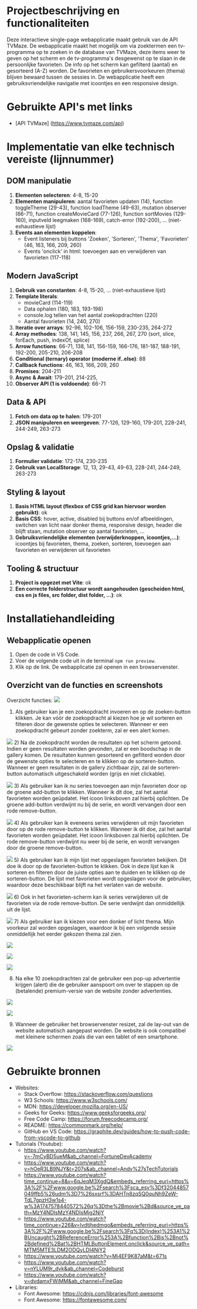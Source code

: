 # Projectbeschrijving en functionaliteiten

Deze interactieve single-page webapplicatie maakt gebruik van de API TVMaze. De webapplicatie maakt het mogelijk om via zoektermen een tv-programma op te zoeken in de database van TVMaze, deze items weer te geven op het scherm en de tv-programma's desgewenst op te slaan in de persoonlijke favorieten. De info op het scherm kan gefilterd (aantal) en gesorteerd (A-Z) worden. De favorieten en gebruikersvoorkeuren (thema) blijven bewaard tussen de sessies in. De webapplicatie heeft een gebruiksvriendelijke navigatie met icoontjes en een responsive design.

# Gebruikte API's met links

* [API TVMaze] (https://www.tvmaze.com/api)

# Implementatie van elke technisch vereiste (lijnnummer)

## DOM manipulatie  
1) **Elementen selecteren**: 4-8, 15-20
2) **Elementen manipuleren**: aantal favorieten updaten (14), function toggleTheme (29-43), function loadTheme (49-63), mutation observer (66-71), function createMovieCard (77-126), function sortMovies (129-160), inputveld leegmaken (168-169), catch-error (192-200), ... (niet-exhaustieve lijst)
3) **Events aan elementen koppelen**: 
    * Event listeners bij buttons 'Zoeken', 'Sorteren', 'Thema', 'Favorieten' (46, 163, 166, 209, 260)
    * Events 'onclick' in html: toevoegen aan en verwijderen van favorieten (117-118)
## Modern JavaScript  
1) **Gebruik van constanten**: 4-8, 15-20, ... (niet-exhaustieve lijst)
2) **Template literals**:
    * movieCard (114-119)
    * Data ophalen (180, 183, 193-198)
    * console.log tellen van het aantal zoekopdrachten (220)
    * Aantal favorieten (14, 240, 270)
3) **Iteratie over arrays**: 92-96, 102-106, 156-159, 230-235, 264-272
4) **Array methodes**: 138, 141, 145, 156, 237, 266, 267, 270 (sort, slice, forEach, push, indexOf, splice)
5) **Arrow functions**: 66-71, 138, 141, 156-159, 166-176, 181-187, 188-191, 192-200, 205-210, 206-208
6) **Conditional (ternary) operator (moderne if..else)**: 88
7) **Callback functions**: 46, 163, 166, 209, 260
8) **Promises**: 204-211
9) **Async & Await**: 179-201, 214-225, 
10) **Observer API (1 is voldoende)**: 66-71
## Data & API
1) **Fetch om data op te halen**: 179-201
2) **JSON manipuleren en weergeven**: 77-126, 129-160, 179-201, 228-241, 244-249, 263-273
## Opslag & validatie
1) **Formulier validatie**: 172-174, 230-235
2) **Gebruik van LocalStorage**: 12, 13, 29-43, 49-63, 228-241, 244-249, 263-273
## Styling & layout
1) **Basis HTML layout (flexbox of CSS grid kan hiervoor worden gebruikt)**: ok
2) **Basis CSS**: hover, active, disabled bij buttons en/of afbeeldingen, switchen van licht naar donker thema, responsive design, header die blijft staan, mutation observer op aantal favorieten, ...
3) **Gebruiksvriendelijke elementen (verwijderknoppen, icoontjes,...)**: icoontjes bij favorieten, thema, zoeken, sorteren, toevoegen aan favorieten en verwijderen uit favorieten
## Tooling & structuur
1) **Project is opgezet met Vite**: ok
2) **Een correcte folderstructuur wordt aangehouden (gescheiden html, css en js files, src folder, dist folder, ...)**: ok

# Installatiehandleiding

## Webapplicatie openen
1) Open de code in VS Code.
2) Voer de volgende code uit in de terminal `npm run preview`. 
3) Klik op de link. De webapplicatie zal openen in een browservenster.

## Overzicht van de functies en screenshots

Overzicht functies: ![](print_screens/Overzicht_functies.jpg)

1) Als gebruiker kan je een zoekopdracht invoeren en op de zoeken-button klikken. Je kan vóór de zoekopdracht al kiezen hoe je wil sorteren en filteren door de gewenste opties te selecteren. Wanneer er een zoekopdracht gebeurt zonder zoekterm, zal er een alert komen.

![](print_screens/Zoekopdracht.gif)
2) Na de zoekopdracht worden de resultaten op het scherm getoond. Indien er geen resultaten worden gevonden, zal er een boodschap in de gallery komen. De resultaten kunnen gesorteerd en gefilterd worden door de gewenste opties te selecteren en te klikken op de sorteren-button. Wanneer er geen resultaten in de gallery zichtbaar zijn, zal de sorteren-button automatisch uitgeschakeld worden (grijs en niet clickable).

![](print_screens/Sorteren_en_filteren.gif)
3) Als gebruiker kan ik nu series toevoegen aan mijn favorieten door op de groene add-button te klikken. Wanneer ik dit doe, zal het aantal favorieten worden geüpdatet. Het icoon linksboven zal hierbij oplichten. De groene add-button verdwijnt nu bij de serie, en wordt vervangen door een rode remove-button.

![](print_screens/Favorieten_toevoegen_en_verwijderen.gif)
4) Als gebruiker kan ik eveneens series verwijderen uit mijn favorieten door op de rode remove-button te klikken. Wanneer ik dit doe, zal het aantal favorieten worden geüpdatet. Het icoon linksboven zal hierbij oplichten. De rode remove-button verdwijnt nu weer bij de serie, en wordt vervangen door de groene remove-button.

![](print_screens/Favorieten_toevoegen_en_verwijderen.gif)
5) Als gebruiker kan ik mijn lijst met opgeslagen favorieten bekijken. Dit doe ik door op de favorieten-button te klikken. Ook in deze lijst kan ik sorteren en filteren door de juiste opties aan te duiden en te klikken op de sorteren-button. De lijst met favorieten wordt opgeslagen voor de gebruiker, waardoor deze beschikbaar blijft na het verlaten van de website.

![](print_screens/Favorieten_bekijken_en_verwijderen.gif)
6) Ook in het favorieten-scherm kan ik series verwijderen uit de favorieten via de rode remove-button. De serie verdwijnt dan onmiddellijk uit de lijst.

![](print_screens/Favorieten_bekijken_en_verwijderen.gif)
7) Als gebruiker kan ik kiezen voor een donker of licht thema. Mijn voorkeur zal worden opgeslagen, waardoor ik bij een volgende sessie onmiddellijk het eerder gekozen thema zal zien.

![](print_screens/Dark_theme.jpg)

![](print_screens/Light_theme.jpg)

![](print_screens/Licht_en_donker_thema.gif)

8) Na elke 10 zoekopdrachten zal de gebruiker een pop-up advertentie krijgen (alert) die de gebruiker aanspoort om over te stappen op de (betalende) premium-versie van de website zonder advertenties.

![](print_screens/Pop-up_met_reclame_na_10_zoekopdrachten.jpg)

![](print_screens/Pop-up_met_reclame_na_10_zoekopdrachten.gif)

9) Wanneer de gebruiker het browservenster resizet, zal de lay-out van de website automatisch aangepast worden. De website is ook compatibel met kleinere schermen zoals die van een tablet of een smartphone.

![](print_screens/Responsive_Web_Design.gif)

# Gebruikte bronnen

* Websites:
    * Stack Overflow: <https://stackoverflow.com/questions>
    * W3 Schools: <https://www.w3schools.com/>
    * MDN: <https://developer.mozilla.org/en-US/>
    * Geeks for Geeks: <https://www.geeksforgeeks.org/>
    * Free Code Camp: <https://forum.freecodecamp.org/>
    * README: <https://commonmark.org/help/>
    * GitHub en VS Code: <https://graphite.dev/guides/how-to-push-code-from-vscode-to-github>
* Tutorials (Youtube):
    * <https://www.youtube.com/watch?v=-7mCyBD5ueM&ab_channel=FortuneDevAcademy>
    * <https://www.youtube.com/watch?v=hOeR3LB9NJY&t=207s&ab_channel=Andy%27sTechTutorials>
    * <https://www.youtube.com/watch?time_continue=8&v=6qJeqM3XgdQ&embeds_referring_euri=https%3A%2F%2Fwww.google.be%2Fsearch%3Fsca_esv%3Df32044857049ffb5%26udm%3D7%26sxsrf%3DAHTn8zqSQ0quNh9ZeW-TdL7gpzH3w1s4-w%3A1747578440572%26q%3Dthe%2Bmovie%2Bd&source_ve_path=MzY4NDIsMzY4NDIsMjg2NjY>
    * <https://www.youtube.com/watch?time_continue=226&v=lvdtjhedmgo&embeds_referring_euri=https%3A%2F%2Fwww.google.be%2Fsearch%3Fq%3D(index)%253A1%2BUncaught%2BReferenceError%253A%2Bfunction%2Bis%2Bnot%2Bdefined%2Bat%2BHTMLButtonElement.onclick&source_ve_path=MTM5MTE3LDM2ODQyLDI4NjY2>
    * <https://www.youtube.com/watch?v=Mi4EF9K87aM&t=671s>
    * <https://www.youtube.com/watch?v=nYLUM9r_dvk&ab_channel=Codeburst>
    * <https://www.youtube.com/watch?v=dvdamxFWiMM&ab_channel=FineGap>
* Libraries: 
    * Font Awesome: <https://cdnjs.com/libraries/font-awesome>
    * Font Awesome: <https://fontawesome.com/>

